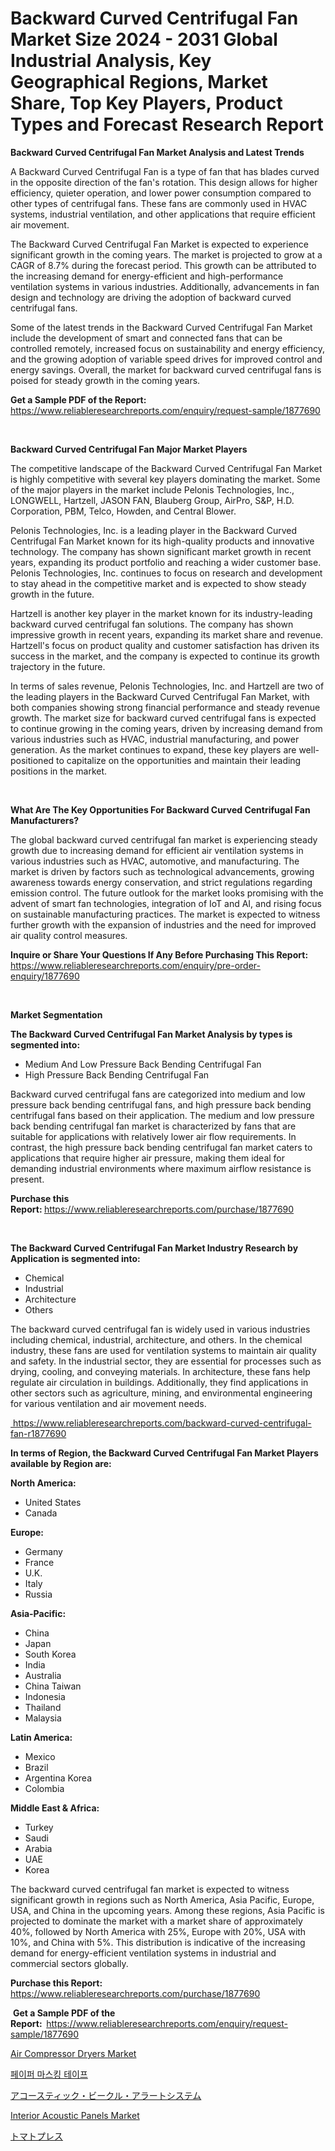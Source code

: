 <p><h1>Backward Curved Centrifugal Fan Market Size 2024 - 2031 Global Industrial Analysis, Key Geographical Regions, Market Share, Top Key Players, Product Types and Forecast Research Report</h1></p><p><strong>Backward Curved Centrifugal Fan Market Analysis and Latest Trends</strong></p>
<p><p>A Backward Curved Centrifugal Fan is a type of fan that has blades curved in the opposite direction of the fan's rotation. This design allows for higher efficiency, quieter operation, and lower power consumption compared to other types of centrifugal fans. These fans are commonly used in HVAC systems, industrial ventilation, and other applications that require efficient air movement.</p><p>The Backward Curved Centrifugal Fan Market is expected to experience significant growth in the coming years. The market is projected to grow at a CAGR of 8.7% during the forecast period. This growth can be attributed to the increasing demand for energy-efficient and high-performance ventilation systems in various industries. Additionally, advancements in fan design and technology are driving the adoption of backward curved centrifugal fans.</p><p>Some of the latest trends in the Backward Curved Centrifugal Fan Market include the development of smart and connected fans that can be controlled remotely, increased focus on sustainability and energy efficiency, and the growing adoption of variable speed drives for improved control and energy savings. Overall, the market for backward curved centrifugal fans is poised for steady growth in the coming years.</p></p>
<p><strong>Get a Sample PDF of the Report:&nbsp;</strong> <a href="https://www.reliableresearchreports.com/enquiry/request-sample/1877690">https://www.reliableresearchreports.com/enquiry/request-sample/1877690</a></p>
<p>&nbsp;</p>
<p><strong>Backward Curved Centrifugal Fan Major Market Players</strong></p>
<p><p>The competitive landscape of the Backward Curved Centrifugal Fan Market is highly competitive with several key players dominating the market. Some of the major players in the market include Pelonis Technologies, Inc., LONGWELL, Hartzell, JASON FAN, Blauberg Group, AirPro, S&P, H.D. Corporation, PBM, Telco, Howden, and Central Blower.</p><p>Pelonis Technologies, Inc. is a leading player in the Backward Curved Centrifugal Fan Market known for its high-quality products and innovative technology. The company has shown significant market growth in recent years, expanding its product portfolio and reaching a wider customer base. Pelonis Technologies, Inc. continues to focus on research and development to stay ahead in the competitive market and is expected to show steady growth in the future.</p><p>Hartzell is another key player in the market known for its industry-leading backward curved centrifugal fan solutions. The company has shown impressive growth in recent years, expanding its market share and revenue. Hartzell's focus on product quality and customer satisfaction has driven its success in the market, and the company is expected to continue its growth trajectory in the future.</p><p>In terms of sales revenue, Pelonis Technologies, Inc. and Hartzell are two of the leading players in the Backward Curved Centrifugal Fan Market, with both companies showing strong financial performance and steady revenue growth. The market size for backward curved centrifugal fans is expected to continue growing in the coming years, driven by increasing demand from various industries such as HVAC, industrial manufacturing, and power generation. As the market continues to expand, these key players are well-positioned to capitalize on the opportunities and maintain their leading positions in the market.</p></p>
<p>&nbsp;</p>
<p><strong>What Are The Key Opportunities For Backward Curved Centrifugal Fan Manufacturers?</strong></p>
<p><p>The global backward curved centrifugal fan market is experiencing steady growth due to increasing demand for efficient air ventilation systems in various industries such as HVAC, automotive, and manufacturing. The market is driven by factors such as technological advancements, growing awareness towards energy conservation, and strict regulations regarding emission control. The future outlook for the market looks promising with the advent of smart fan technologies, integration of IoT and AI, and rising focus on sustainable manufacturing practices. The market is expected to witness further growth with the expansion of industries and the need for improved air quality control measures.</p></p>
<p><strong>Inquire or Share Your Questions If Any Before Purchasing This Report:</strong> <a href="https://www.reliableresearchreports.com/enquiry/pre-order-enquiry/1877690">https://www.reliableresearchreports.com/enquiry/pre-order-enquiry/1877690</a></p>
<p>&nbsp;</p>
<p><strong>Market Segmentation</strong></p>
<p><strong>The Backward Curved Centrifugal Fan Market Analysis by types is segmented into:</strong></p>
<p><ul><li>Medium And Low Pressure Back Bending Centrifugal Fan</li><li>High Pressure Back Bending Centrifugal Fan</li></ul></p>
<p><p>Backward curved centrifugal fans are categorized into medium and low pressure back bending centrifugal fans, and high pressure back bending centrifugal fans based on their application. The medium and low pressure back bending centrifugal fan market is characterized by fans that are suitable for applications with relatively lower air flow requirements. In contrast, the high pressure back bending centrifugal fan market caters to applications that require higher air pressure, making them ideal for demanding industrial environments where maximum airflow resistance is present.</p></p>
<p><strong>Purchase this Report:&nbsp;</strong><a href="https://www.reliableresearchreports.com/purchase/1877690">https://www.reliableresearchreports.com/purchase/1877690</a></p>
<p>&nbsp;</p>
<p><strong>The Backward Curved Centrifugal Fan Market Industry Research by Application is segmented into:</strong></p>
<p><ul><li>Chemical</li><li>Industrial</li><li>Architecture</li><li>Others</li></ul></p>
<p><p>The backward curved centrifugal fan is widely used in various industries including chemical, industrial, architecture, and others. In the chemical industry, these fans are used for ventilation systems to maintain air quality and safety. In the industrial sector, they are essential for processes such as drying, cooling, and conveying materials. In architecture, these fans help regulate air circulation in buildings. Additionally, they find applications in other sectors such as agriculture, mining, and environmental engineering for various ventilation and air movement needs.</p></p>
<p><a href="https://www.reliableresearchreports.com/backward-curved-centrifugal-fan-r1877690">&nbsp;https://www.reliableresearchreports.com/backward-curved-centrifugal-fan-r1877690</a></p>
<p><strong>In terms of Region, the Backward Curved Centrifugal Fan Market Players available by Region are:</strong></p>
<p>
    <p> <strong> North America: </strong>
        <ul>
            <li>United States</li>
            <li>Canada</li>
        </ul>
        </p> 
    <p> <strong> Europe: </strong>
        <ul>
            <li>Germany</li>
            <li>France</li>
            <li>U.K.</li>
            <li>Italy</li>
            <li>Russia</li>
        </ul>
        </p> 
    <p> <strong> Asia-Pacific: </strong>
        <ul>
            <li>China</li>
            <li>Japan</li>
            <li>South Korea</li>
            <li>India</li>
            <li>Australia</li>
            <li>China Taiwan</li>
            <li>Indonesia</li>
            <li>Thailand</li>
            <li>Malaysia</li>
        </ul>
        </p> 
    <p> <strong> Latin America: </strong>
        <ul>
            <li>Mexico</li>
            <li>Brazil</li>
            <li>Argentina Korea</li>
            <li>Colombia</li>
        </ul>
        </p> 
    <p> <strong> Middle East & Africa: </strong>
        <ul>
            <li>Turkey</li>
            <li>Saudi</li>
            <li>Arabia</li>
            <li>UAE</li>
            <li>Korea</li>
        </ul>
    </p>
    </p>
<p><p>The backward curved centrifugal fan market is expected to witness significant growth in regions such as North America, Asia Pacific, Europe, USA, and China in the upcoming years. Among these regions, Asia Pacific is projected to dominate the market with a market share of approximately 40%, followed by North America with 25%, Europe with 20%, USA with 10%, and China with 5%. This distribution is indicative of the increasing demand for energy-efficient ventilation systems in industrial and commercial sectors globally.</p></p>
<p><strong>Purchase this Report: </strong><a href="https://www.reliableresearchreports.com/purchase/1877690">https://www.reliableresearchreports.com/purchase/1877690</a></p>
<p>&nbsp;<strong>Get a Sample PDF of the Report:&nbsp;&nbsp;</strong><a href="https://www.reliableresearchreports.com/enquiry/request-sample/1877690">https://www.reliableresearchreports.com/enquiry/request-sample/1877690</a></p>
<p><strong></strong></p>
<p><p><a href="https://github.com/tamvrosiya/Market-Research-Report-List-3/blob/main/air-compressor-dryers-market.md">Air Compressor Dryers Market</a></p><p><a href="https://github.com/rcabello548/Market-Research-Report-List-1/blob/main/593227933996.md">페이퍼 마스킹 테이프</a></p><p><a href="https://github.com/ReganWisoky2023/Market-Research-Report-List-1/blob/main/822549737925.md">アコースティック・ビークル・アラートシステム</a></p><p><a href="https://issuu.com/reportprime-2/docs/interior-acoustic-panels-market-size-2030.pptx">Interior Acoustic Panels Market</a></p><p><a href="https://medium.com/@barrycuda1974/%E3%83%88%E3%83%9E%E3%83%88%E8%A3%BD%E5%93%81%E5%B8%82%E5%A0%B4-%E5%B8%82%E5%A0%B4%E3%82%B7%E3%82%A7%E3%82%A2-%E5%B8%82%E5%A0%B4%E3%83%88%E3%83%AC%E3%83%B3%E3%83%89-%E5%B0%86%E6%9D%A5%E3%81%AE%E6%88%90%E9%95%B7%E3%82%92%E6%8E%A2%E3%82%8B-1cd11617bd04">トマトプレス</a></p></p>